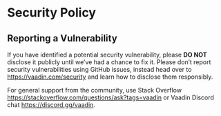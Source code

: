 # Security Policy

## Reporting a Vulnerability

If you have identified a potential security vulnerability, please **DO NOT** disclose it publicly until we’ve had a chance to fix it.
Please don’t report security vulnerabilities using GitHub issues, instead head over to https://vaadin.com/security and learn how to disclose them responsibly.

For general support from the community, use Stack Overflow https://stackoverflow.com/questions/ask?tags=vaadin or Vaadin Discord chat https://discord.gg/vaadin.
